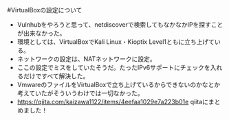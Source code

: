 #VirtualBoxの設定について
- Vulnhubをやろうと思って、netdiscoverで検索してもなかなかIPを探すことが出来なかった。
- 環境としては、VirtualBoxでKali Linux・Kioptix Level1ともに立ち上げている。
- ネットワークの設定は、NATネットワークに設定。
- ここの設定でミスをしていたそうだ。たったIPv6サポートにチェックを入れるだけですべて解決した。
- VmwareのファイルをVirtualBoxで立ち上げているからできないのかなとか考えていたがそういうわけでは一切なかった。
- https://qiita.com/kaizawa1122/items/4eefaa1029e7a223b01e qiitaにまとめました！
